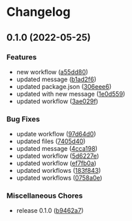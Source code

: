 # Changelog

## 0.1.0 (2022-05-25)


### Features

* new workflow ([a55dd80](https://github.com/jbristowe/test-workflow/commit/a55dd80fa87f5a30f345204025587e91992c0d60))
* updated message ([b1ad2f6](https://github.com/jbristowe/test-workflow/commit/b1ad2f6f182bd1f8b9deb541c0258fb7ad193a3b))
* updated package.json ([306eee6](https://github.com/jbristowe/test-workflow/commit/306eee6fe5c11ec9d86531bce72fa9932525dca2))
* updated with new message ([1e0d559](https://github.com/jbristowe/test-workflow/commit/1e0d559538b6fb65adf52d0aea8a71d6e7aa64af))
* updated workflow ([3ae029f](https://github.com/jbristowe/test-workflow/commit/3ae029f700d2aac157d777b3edf10130928bcfd0))


### Bug Fixes

* update workflow ([97d64d0](https://github.com/jbristowe/test-workflow/commit/97d64d099fbb2fbb6f240172f00f2ae9e3ca6694))
* updated files ([7405d40](https://github.com/jbristowe/test-workflow/commit/7405d4051106586e7706895868ed8fde54d5add2))
* updated message ([4cca198](https://github.com/jbristowe/test-workflow/commit/4cca1986ca63fc3033e00f9bd78b44177a7bc7b0))
* updated workflow ([5d6227e](https://github.com/jbristowe/test-workflow/commit/5d6227ee703caf9317d12bae17b7cf32b65dd2e8))
* updated workflow ([ef7fb0a](https://github.com/jbristowe/test-workflow/commit/ef7fb0adf90f7f0665abfe4fb516e1a1af640d98))
* updated workflows ([183f843](https://github.com/jbristowe/test-workflow/commit/183f84331960fd8ef269dbf5257b7727786ac15d))
* updated workflows ([0758a0e](https://github.com/jbristowe/test-workflow/commit/0758a0eca0d02cd0abd78d5f3f44de229967d5a4))


### Miscellaneous Chores

* release 0.1.0 ([b9462a7](https://github.com/jbristowe/test-workflow/commit/b9462a750c3b254be700d3171bff0a5796ba175e))
